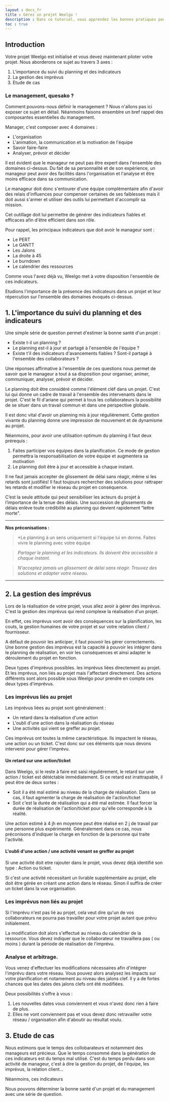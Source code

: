 ```yaml
---
layout : docs_fr
title : Gérez un projet Weelgo ! 
description : Dans ce tutoriel, vous apprendez les bonnes pratiques pour gérer correctement un projet Weelgo au quotidien
toc : true
---
```


## Introduction


Votre projet Weelgo est initialisé et vous devez maintenant piloter votre projet. Nous aborderons ce sujet au travers 3 axes : 
1. L'importance du suivi du planning et des indicateurs
2. La gestion des imprévus
3. Etude de cas


### Le management, quesako ?

Comment pouvons-nous définir le management ? Nous n'allons pas ici exposer ce sujet en détail. Néanmoins faisons ensemblre un bref rappel des composantes essentielles du management. 

Manager, c'est composer avec 4 domaines : 

+ L'organisation
+ L'animation, la communication et la motivation de l'équipe
+ Savoir faire-faire
+ Analyser, prévoir et décider 

Il est évident que le manageur ne peut pas être expert dans l'ensemble des domaines ci-dessus. Du fait de sa personnalité et de son expérience, un manageur peut avoir des facilités dans l'organisation et l'analyse et être moins efficace dans sa communication. 

Le manageur doit donc s'entourer d'une équipe complémentaire afin d'avoir des relais d'influences pour compenser certaines de ses faiblesses mais il doit aussi s'armer et utiliser des outils lui permettant d'accomplir sa mission. 

Cet outillage doit lui permettre de générer des indicateurs fiables et efficaces afin d'être efficient dans son rôle.  

Pour rappel, les principaux indicateurs que doit avoir le manageur sont : 

+ Le PERT
+ Le GANTT
+ Les Jalons 
+ La droite à 45
+ Le burndown
+ Le calendrier des ressources

Comme vous l'avez déjà vu, Weelgo met à votre disposition l'ensemble de ces indicateurs.

Etudions l'importance de la présence des indicateurs dans un projet et leur répercution sur l'ensemble des domaines évoqués ci-dessus. 

## 1.  L'importance du suivi du planning et des indicateurs

Une simple série de question permet d'estimer la bonne santé d'un projet  :  
+ Existe t-il un planning ? 
+ Le planning est-il à jour et partagé à l'ensemble de l'équipe ? 
+ Existe t'il des indicateurs d'avancements fiables ? Sont-il partagé à l'ensemble des collaborateurs ? 

Une réponses affirmative à l'ensemble de ces questions nous permet de savoir que le manageur a tout à sa disposition pour organiser, animer, communiquer, analyser, prévoir et décider. 

Le planning doit être considéré comme l'élément cléf dans un projet. C'est lui qui donne un cadre de travail à l'ensemble des intervenants dans le projet. C'est le fil d'ariane qui permet à tous les collaborateurs la possibilité de se situer dans un travail commun et dans une perspective globale. 

Il est donc vital d'avoir un planning mis à jour réguliérement. Cette gestion vivante du planning donne une impression de mouvement et de dynamisme au projet. 

Néanmoins, pour avoir une utilisation optimum du planning il faut deux prérequis : 
1. Faites participer vos équipes dans la planification. Ce mode de gestion permettra la responsabilisation de votre équipe et augmentera sa motivation 
2. Le planning doit être à jour et accessible à chaque instant. 

Il ne faut jamais accepter de glissement de délai sans réagir, même si les retards sont justifiés! Il faut toujours rechercher des solutions pour rattraper les retards et modifier le réseau du projet en conséquence. 
 
C’est la seule attitude qui peut sensibiliser les acteurs du projet à l’importance de la tenue des délais. Une succession de glissements de délais enlève toute crédibilité au planning qui devient rapidement “lettre morte". 

---

**Nos préconisations :**
<a id="ordreActions"></a> 
>*Le planning à un sens uniquement si l'équipe lui en donne. Faites vivre le planning avec votre équipe

>*Partager le planning et les indicateurs. Ils doivent être accessible à chaque instant.* 

>*N'acceptez jamais un glissement de délai sans réagir. Trouvez des solutions et adapter votre réseau.* 

---


## 2. La gestion des imprévus

Lors de la réalisation de votre projet, vous allez avoir à gérer des imprévus. C'est la gestion des imprévus qui rend complexe la réalisation d'un projet. 

En effet, ces imprévus vont avoir des conséquences sur la planification, les couts, la gestion humaines de votre projet et sur votre relation client / fournisseur.  

A défaut de pouvoir les anticiper, il faut pouvoir les gérer correctements. Une bonne gestion des imprévus est la capacité à pouvoir les intégrer dans le planning de réalisation, en voir les conséquences et ainsi adapter le déroulement du projet en fonction. 

Deux types d'imprévus possibles. les imprévus liées directement au projet. Et les imprévus, non liés au projet mais l'affectant directement. Des actions différents sont alors possible sous Weelgo pour prendre en compte ces deux types d'imprévus. 


### Les imprévus liés au projet

Les imprévus liées au projet sont généralement : 
+ Un retard dans la réalisation d'une action 
+ L'oubli d'une action dans la réalisation du réseau 
+ Une activités qui vient se greffer au projet. 

Ces imprévus ont toutes la même caractéristique. Ils impactent le réseau, une action ou un ticket. C'est donc sur ces éléments que nous devons intervenir pour gérer l'imprévu. 

#### Un retard sur une action/ticket

Dans Weelgo, si le reste à faire est saisi réguliérement, le retard sur une action / ticket est détéctable immédiatement. Si ce retard est irrattrapable, il peut être de deux sortes : 
+ Soit il a été mal estimé au niveau de la charge de réalisation. Dans se cas, il faut agmenter la charge de réalisation de l'action/ticket
+ Soit c'est la durée de réalisation qui a été mal estimée. Il faut forcer la durée de réalisation de l'action/ticket pour qu'elle corresponde à la réalité. 

Une action estimé à 4 jh en moyenne peut être réalisé en 2 j de travail par une personne plus expérimenté. Généralement dans ce cas, nous préconisons d'indiquer la charge en fonction de la personne qui traite l'activité. 


#### L'oubli d'une action / une activité venant se greffer au projet

Si une activité doit etre rajouter dans le projet, vous devez déjà identifié son type : Action ou ticket. 

Si c'est une activité nécessitant un livrable supplémentaire au projet, elle doit être gérée en créant une action dans le réseau. Sinon il suffira de créer un ticket dans la vue organisation. 

### Les imprévus non liés au projet

Si l'imprévu n'est pas lié au projet, cela veut dire qu'un de vos collaborateurs ne pourra pas travailler pour votre projet autant que prévu initialement. 

La modification doit alors s'effectué au niveau du calendrier de la ressource. Vous devez indiquer que le collaborateur ne travaillera pas ( ou moins ) durant la période de réalisation de l'imprévu. 


### Analyse et arbitrage. 

Vous venez d'effectuer les modifications nécessaires afin d'intégrer l'imprévu dans votre réseau. Vous pouvez alors analysez les impacts sur votre planification et notamement au niveau des jalons clef. Il y a de fortes chances que les dates des jalons clefs ont été modifiées. 

Deux possibilités s'offre à vous : 
1. Les nouvelles dates vous conviennent et vous n'avez donc rien à faire de plus.
2. Elles ne vont conviennent pas et vous devez donc retravailler votre réseau / organisation afin d'aboutir au résultat voulu. 



## 3. Etude de cas








Nous estimons que le temps des collobarateurs et notamment des manageurs est précieux. Que le temps consommé dans la génération de ces indicateurs est du temps mal utilisé. C'est du temps perdu dans son activité de manageur, c'est à dire la gestion du projet, de l'équipe, les imprévus, la relation client... 

Néanmoins, ces indicateurs 

Nous pouvons déterminer la bonne santé d'un projet et du management avec une série de question. 


